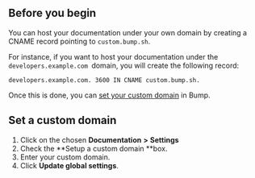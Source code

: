 ## Before you begin

You can host your documentation under your own domain by creating a CNAME record pointing to `custom.bump.sh`.

For instance, if you want to host your documentation under the `developers.example.com `domain, you will create the following record:

```undefined
developers.example.com. 3600 IN CNAME custom.bump.sh.
```

Once this is done, you can [set your custom domain](undefined) in Bump.

## Set a custom domain

1. Click on the chosen **Documentation** **>** **Settings**
2. Check the **Setup a custom domain **box.
3. Enter your custom domain.
4. Click **Update global settings**.



